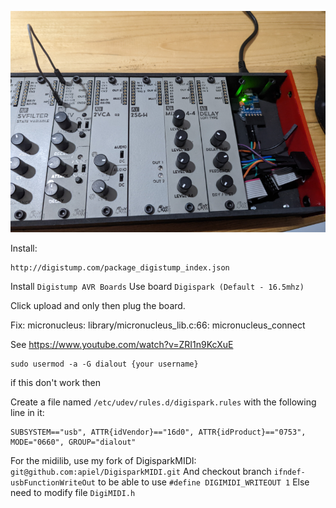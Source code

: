 ![alt text](https://raw.githubusercontent.com/apiel/attiny-midi2cv/main/usbmidi2cv.png)

Install:

```
http://digistump.com/package_digistump_index.json
```

Install `Digistump AVR Boards`
Use board `Digispark (Default - 16.5mhz)`

Click upload and only then plug the board.

Fix: micronucleus: library/micronucleus_lib.c:66: micronucleus_connect

See https://www.youtube.com/watch?v=ZRI1n9KcXuE

```
sudo usermod -a -G dialout {your username}
```

if this don't work then 

Create a file named `/etc/udev/rules.d/digispark.rules`  with the following line in it:

```
SUBSYSTEM=="usb", ATTR{idVendor}=="16d0", ATTR{idProduct}=="0753", MODE="0660", GROUP="dialout"
```


For the midilib, use my fork of DigisparkMIDI: `git@github.com:apiel/DigisparkMIDI.git`
And checkout branch `ifndef-usbFunctionWriteOut` to be able to use `#define DIGIMIDI_WRITEOUT 1`
Else need to modify file `DigiMIDI.h`
